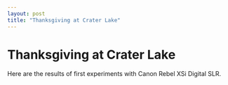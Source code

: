 ```yaml
---
layout: post
title: "Thanksgiving at Crater Lake"
---
```

Thanksgiving at Crater Lake
===
Here are the results of first experiments with Canon Rebel XSi Digital SLR.
